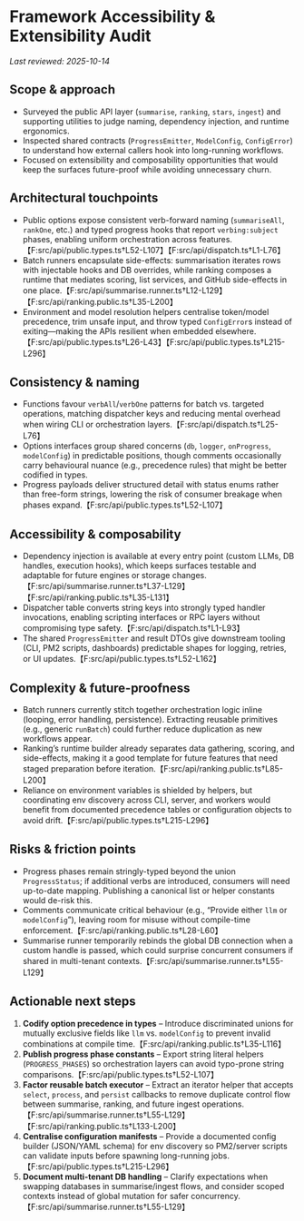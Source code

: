 # Framework Accessibility & Extensibility Audit

_Last reviewed: 2025-10-14_

## Scope & approach

- Surveyed the public API layer (`summarise`, `ranking`, `stars`, `ingest`) and supporting utilities to judge naming, dependency injection, and runtime ergonomics.
- Inspected shared contracts (`ProgressEmitter`, `ModelConfig`, `ConfigError`) to understand how external callers hook into long-running workflows.
- Focused on extensibility and composability opportunities that would keep the surfaces future-proof while avoiding unnecessary churn.

## Architectural touchpoints

- Public options expose consistent verb-forward naming (`summariseAll`, `rankOne`, etc.) and typed progress hooks that report `verbing:subject` phases, enabling uniform orchestration across features.【F:src/api/public.types.ts†L52-L107】【F:src/api/dispatch.ts†L1-L76】
- Batch runners encapsulate side-effects: summarisation iterates rows with injectable hooks and DB overrides, while ranking composes a runtime that mediates scoring, list services, and GitHub side-effects in one place.【F:src/api/summarise.runner.ts†L12-L129】【F:src/api/ranking.public.ts†L35-L200】
- Environment and model resolution helpers centralise token/model precedence, trim unsafe input, and throw typed `ConfigError`s instead of exiting—making the APIs resilient when embedded elsewhere.【F:src/api/public.types.ts†L26-L43】【F:src/api/public.types.ts†L215-L296】

## Consistency & naming

- Functions favour `verbAll`/`verbOne` patterns for batch vs. targeted operations, matching dispatcher keys and reducing mental overhead when wiring CLI or orchestration layers.【F:src/api/dispatch.ts†L25-L76】
- Options interfaces group shared concerns (`db`, `logger`, `onProgress`, `modelConfig`) in predictable positions, though comments occasionally carry behavioural nuance (e.g., precedence rules) that might be better codified in types.
- Progress payloads deliver structured detail with status enums rather than free-form strings, lowering the risk of consumer breakage when phases expand.【F:src/api/public.types.ts†L52-L107】

## Accessibility & composability

- Dependency injection is available at every entry point (custom LLMs, DB handles, execution hooks), which keeps surfaces testable and adaptable for future engines or storage changes.【F:src/api/summarise.runner.ts†L37-L129】【F:src/api/ranking.public.ts†L35-L131】
- Dispatcher table converts string keys into strongly typed handler invocations, enabling scripting interfaces or RPC layers without compromising type safety.【F:src/api/dispatch.ts†L1-L93】
- The shared `ProgressEmitter` and result DTOs give downstream tooling (CLI, PM2 scripts, dashboards) predictable shapes for logging, retries, or UI updates.【F:src/api/public.types.ts†L52-L162】

## Complexity & future-proofness

- Batch runners currently stitch together orchestration logic inline (looping, error handling, persistence). Extracting reusable primitives (e.g., generic `runBatch`) could further reduce duplication as new workflows appear.
- Ranking’s runtime builder already separates data gathering, scoring, and side-effects, making it a good template for future features that need staged preparation before iteration.【F:src/api/ranking.public.ts†L85-L200】
- Reliance on environment variables is shielded by helpers, but coordinating env discovery across CLI, server, and workers would benefit from documented precedence tables or configuration objects to avoid drift.【F:src/api/public.types.ts†L215-L296】

## Risks & friction points

- Progress phases remain stringly-typed beyond the union `ProgressStatus`; if additional verbs are introduced, consumers will need up-to-date mapping. Publishing a canonical list or helper constants would de-risk this.
- Comments communicate critical behaviour (e.g., “Provide either `llm` or `modelConfig`”), leaving room for misuse without compile-time enforcement.【F:src/api/ranking.public.ts†L28-L60】
- Summarise runner temporarily rebinds the global DB connection when a custom handle is passed, which could surprise concurrent consumers if shared in multi-tenant contexts.【F:src/api/summarise.runner.ts†L55-L129】

## Actionable next steps

1. **Codify option precedence in types** – Introduce discriminated unions for mutually exclusive fields like `llm` vs. `modelConfig` to prevent invalid combinations at compile time.【F:src/api/ranking.public.ts†L35-L116】
2. **Publish progress phase constants** – Export string literal helpers (`PROGRESS_PHASES`) so orchestration layers can avoid typo-prone string comparisons.【F:src/api/public.types.ts†L52-L107】
3. **Factor reusable batch executor** – Extract an iterator helper that accepts `select`, `process`, and `persist` callbacks to remove duplicate control flow between summarise, ranking, and future ingest operations.【F:src/api/summarise.runner.ts†L55-L129】【F:src/api/ranking.public.ts†L133-L200】
4. **Centralise configuration manifests** – Provide a documented config builder (JSON/YAML schema) for env discovery so PM2/server scripts can validate inputs before spawning long-running jobs.【F:src/api/public.types.ts†L215-L296】
5. **Document multi-tenant DB handling** – Clarify expectations when swapping databases in summarise/ingest flows, and consider scoped contexts instead of global mutation for safer concurrency.【F:src/api/summarise.runner.ts†L55-L129】
